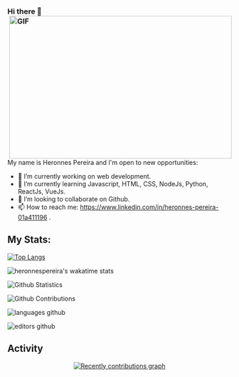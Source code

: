 



### Hi there 👋 <img align="right" alt="GIF" src="https://github.com/abhisheknaiidu/abhisheknaiidu/blob/master/code.gif?raw=true" width="500" height="320" />

<br/>

My name is Heronnes Pereira and I'm open to new opportunities:

- 🔭 I’m currently working on web development.
- 🌱 I’m currently learning Javascript, HTML, CSS, NodeJs, Python, ReactJs, VueJs.
- 👯 I’m looking to collaborate on Github.
- 📫 How to reach me: https://www.linkedin.com/in/heronnes-pereira-01a411196 .


## My Stats:

[![Top Langs](https://github-readme-stats.vercel.app/api/top-langs/?username=codingscode&layout=compact&langs_count=10)](https://github.com/anuraghazra/github-readme-stats)

![heronnespereira's wakatime stats](https://github-readme-stats.vercel.app/api/wakatime?username=heronnespereira&v=2)

![Github Statistics](https://github-readme-stats.vercel.app/api/?username=codingscode&count_private=true&show_icons=true)

![Github Contributions](https://github-readme-streak-stats.herokuapp.com/?user=codingscode&hide_border=true)

![languages github](https://wakatime.com/share/@heronnespereira/5fbcf69b-a365-4950-81a1-afa1bf94e2df.svg)

![editors github](https://wakatime.com/share/@heronnespereira/6a5303da-54df-4a25-89df-d361d9db7134.svg)

## Activity

<div>
    <a href="https://github.com/codingscode">
	<p align="center">
    	    <img src="https://activity-graph.herokuapp.com/graph?username=codingscode&custom_title=Recently%20contributions&hide_border=true&area=true&area_color=F3F5CB&point=099430&line=95f5b0&theme=github-light" alt="Recently contributions graph" />
	</p>
	
</div>

